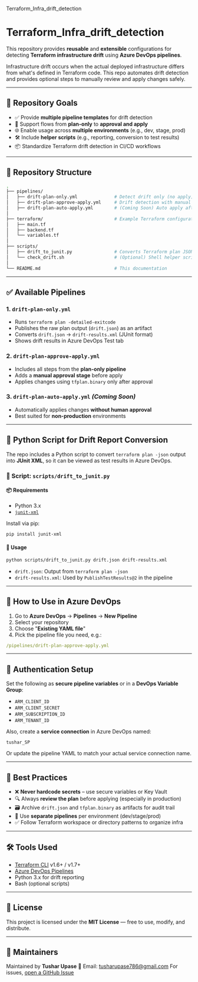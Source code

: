 Terraform_Infra_drift_detection


# Terraform_Infra_drift_detection

This repository provides **reusable** and **extensible** configurations for detecting **Terraform infrastructure drift** using **Azure DevOps pipelines**.

Infrastructure drift occurs when the actual deployed infrastructure differs from what's defined in Terraform code. This repo automates drift detection and provides optional steps to manually review and apply changes safely.

---

## 📌 Repository Goals

- ✅ Provide **multiple pipeline templates** for drift detection
- 🔁 Support flows from **plan-only** to **approval and apply**
- 🌐 Enable usage across **multiple environments** (e.g., dev, stage, prod)
- 🛠️ Include **helper scripts** (e.g., reporting, conversion to test results)
- 📦 Standardize Terraform drift detection in CI/CD workflows

---

## 📁 Repository Structure

```bash
.
├── pipelines/
│   ├── drift-plan-only.yml              # Detect drift only (no apply)
│   ├── drift-plan-approve-apply.yml     # Drift detection with manual approval & apply
│   ├── drift-plan-auto-apply.yml        # (Coming Soon) Auto apply after drift
│
├── terraform/                           # Example Terraform configuration
│   ├── main.tf
│   ├── backend.tf
│   └── variables.tf
│
├── scripts/
│   ├── drift_to_junit.py                # Converts Terraform plan JSON to JUnit XML
│   └── check_drift.sh                   # (Optional) Shell helper script
│
└── README.md                            # This documentation
````

---

## ✅ Available Pipelines

### 1. `drift-plan-only.yml`

* Runs `terraform plan -detailed-exitcode`
* Publishes the raw plan output (`drift.json`) as an artifact
* Converts `drift.json` → `drift-results.xml` (JUnit format)
* Shows drift results in Azure DevOps Test tab

### 2. `drift-plan-approve-apply.yml`

* Includes all steps from the **plan-only pipeline**
* Adds a **manual approval stage** before apply
* Applies changes using `tfplan.binary` only after approval

### 3. `drift-plan-auto-apply.yml` *(Coming Soon)*

* Automatically applies changes **without human approval**
* Best suited for **non-production** environments

---

## 🐍 Python Script for Drift Report Conversion

The repo includes a Python script to convert `terraform plan -json` output into **JUnit XML**, so it can be viewed as test results in Azure DevOps.

### 📄 Script: `scripts/drift_to_junit.py`

#### 📦 Requirements

* Python 3.x
* [`junit-xml`](https://pypi.org/project/junit-xml/)

Install via pip:

```bash
pip install junit-xml
```

#### 🧪 Usage

```bash
python scripts/drift_to_junit.py drift.json drift-results.xml
```

* `drift.json`: Output from `terraform plan -json`
* `drift-results.xml`: Used by `PublishTestResults@2` in the pipeline

---

## 🔁 How to Use in Azure DevOps

1. Go to **Azure DevOps** → **Pipelines** → **New Pipeline**
2. Select your repository
3. Choose "**Existing YAML file**"
4. Pick the pipeline file you need, e.g.:

```yaml
/pipelines/drift-plan-approve-apply.yml
```

---

## 🔐 Authentication Setup

Set the following as **secure pipeline variables** or in a **DevOps Variable Group**:

* `ARM_CLIENT_ID`
* `ARM_CLIENT_SECRET`
* `ARM_SUBSCRIPTION_ID`
* `ARM_TENANT_ID`

Also, create a **service connection** in Azure DevOps named:

```text
tushar_SP
```

Or update the pipeline YAML to match your actual service connection name.

---

## 📌 Best Practices

* ❌ **Never hardcode secrets** – use secure variables or Key Vault
* 🔍 Always **review the plan** before applying (especially in production)
* 🗃️ Archive `drift.json` and `tfplan.binary` as artifacts for audit trail
* 🔀 Use **separate pipelines** per environment (dev/stage/prod)
* ✅ Follow Terraform workspace or directory patterns to organize infra

---

## 🛠 Tools Used

* [Terraform CLI](https://developer.hashicorp.com/terraform/downloads) v1.6+ / v1.7+
* [Azure DevOps Pipelines](https://learn.microsoft.com/en-us/azure/devops/pipelines/)
* Python 3.x for drift reporting
* Bash (optional scripts)

---

## 📄 License

This project is licensed under the **MIT License** — free to use, modify, and distribute.

---

## 🙋 Maintainers

Maintained by **Tushar Upase**
📧 Email: [tusharupase786@gmail.com](mailto:tusharupase786@gmail.com)
For issues, [open a GitHub Issue](https://github.com/your-repo/issues)
